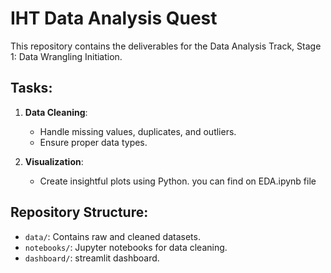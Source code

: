 # IHT Data Analysis Quest

This repository contains the deliverables for the Data Analysis Track, Stage 1: Data Wrangling Initiation.

## Tasks:

1. **Data Cleaning**:

   - Handle missing values, duplicates, and outliers.
   - Ensure proper data types.

2. **Visualization**:
   - Create insightful plots using Python. you can find on EDA.ipynb file

## Repository Structure:

- `data/`: Contains raw and cleaned datasets.
- `notebooks/`: Jupyter notebooks for data cleaning.
- `dashboard/`: streamlit dashboard.
